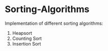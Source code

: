 # Sorting-Algorithms

Implementation of different sorting algorithms:
1) Heapsort
2) Counting Sort
3) Insertion Sort


